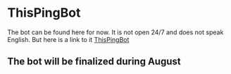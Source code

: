 # ThisPingBot

The bot can be found here for now. It is not open 24/7 and does not speak English. But here is a link to it [ThisPingBot](https://t.me/ThisPingBot)

## The bot will be finalized during August
